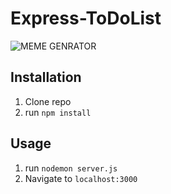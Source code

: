 # Express-ToDoList

![MEME GENRATOR](https://imgur.com/j4PtSVj)

## Installation

1. Clone repo
2. run `npm install`

## Usage

1. run `nodemon server.js`
2. Navigate to `localhost:3000`
